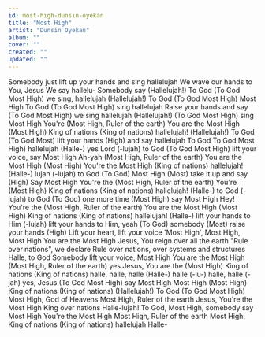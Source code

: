```yaml
---
id: most-high-dunsin-oyekan
title: "Most High"
artist: "Dunsin Oyekan"
album: ""
cover: ""
created: ""
updated: ""
---
```


Somebody just lift up your hands and sing hallelujah
We wave our hands to You, Jesus
We say hallelu-
Somebody say
(Hallelujah!) To God
(To God Most High) we sing, hallelujah
(Hallelujah!) To God
(To God Most High) Most High
To God
(To God Most High) sing hallelujah
Raise your hands and say
(To God Most High) we sing hallelujah
(Hallelujah!)
(To God Most High) sing Most High
You're
(Most High, Ruler of the earth) You are the Most High
(Most High) King of nations
(King of nations) hallelujah!
(Hallelujah!) To God
(To God Most) lift your hands (High) and say hallelujah
To God
To God Most High) hallelujah
(Halle-) yes Lord (-lujah) to God
(To God Most High) lift your voice, say Most High
Ah-yah
(Most High, Ruler of the earth) You are the Most High
(Most High) You're the Most High
(King of nations) hallelujah!
(Halle-) lujah (-lujah) to God
(To God) Most High (Most) take it up and say (High)
Say Most High
You're the
(Most High, Ruler of the earth) You're
(Most High) King of nations
(King of nations) hallelujah!
(Halle-) to God (-lujah) to God
(To God) one more time (Most High) say Most High
Hey! You're the
(Most High, Ruler of the earth) You are the Most High
(Most High) King of nations
(King of nations) hallelujah!
(Halle-) lift your hands to Him (-lujah) lift your hands to Him, yeah
(To God) somebody (Most) raise your hands (High)
Lift your heart, lift your voice
'Most High', Most High, Most High
You are the Most High
Jesus, You reign over all the earth
"Rule over nations", we declare
Rule over nations, over systems and structures
Halle, to God
Somebody lift your voice, Most High
You are the Most High
(Most High, Ruler of the earth) yes Jesus, You are the
(Most High) King of nations
(King of nations) halle, halle, halle
(Halle-) halle (-lu-) halle, halle (-jah) yes, Jesus
(To God Most High) say Most High
Most High
(Most High) King of nations
(King of nations)
(Hallelujah!) To God
(To God Most High)
Most High, God of Heavens
Most High, Ruler of the earth
Jesus, You're the Most High
King over nations
Halle-lujah!
To God, Most High, somebody say Most High
You're the Most High
Most High, Ruler of the earth
Most High, King of nations
(King of nations) hallelujah
Halle-